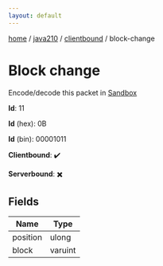 ```yaml
---
layout: default
---
```


[home](/)  /  [java210](/protocol/java210)  /  [clientbound](/protocol/java210/clientbound)  /  block-change

# Block change

Encode/decode this packet in [Sandbox](../../../sandbox/java210#Clientbound.BlockChange)

**Id**: 11

**Id** (hex): 0B

**Id** (bin): 00001011

**Clientbound**: ✔️

**Serverbound**: ✖️

## Fields

Name | Type
---|---
position | ulong
block | varuint
